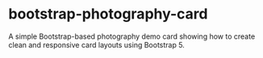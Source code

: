 # bootstrap-photography-card
A simple Bootstrap-based photography demo card showing how to create clean and responsive card layouts using Bootstrap 5.
